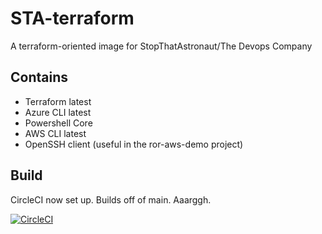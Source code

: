 # STA-terraform

A terraform-oriented image for StopThatAstronaut/The Devops Company

## Contains

- Terraform latest
- Azure CLI latest
- Powershell Core
- AWS CLI latest
- OpenSSH client (useful in the ror-aws-demo project)

## Build

CircleCI now set up. Builds off of main. Aaarggh.

[![CircleCI](https://circleci.com/gh/stopthatastronaut/ci-images.svg?style=svg)](https://circleci.com/gh/stopthatastronaut/ci-images)

